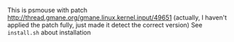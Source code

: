 This is psmouse with patch
http://thread.gmane.org/gmane.linux.kernel.input/49651
(actually, I haven't applied the patch fully, just made it detect the correct version)
See `install.sh` about installation